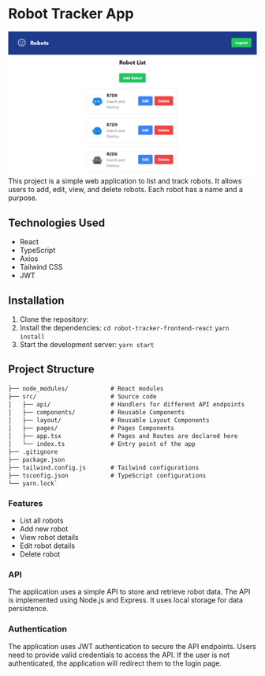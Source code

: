# Robot Tracker App

![Alt text](screenshot.png?raw=true "Title")
This project is a simple web application to list and track robots. It allows users to add, edit, view, and delete robots. Each robot has a name and a purpose.

## Technologies Used

- React
- TypeScript
- Axios
- Tailwind CSS
- JWT

## Installation

1.  Clone the repository:
2.  Install the dependencies:
    `cd robot-tracker-frontend-react`
    `yarn install`
3.  Start the development server:
    `yarn start`

## Project Structure

```
├── node_modules/            # React modules
├── src/                     # Source code
│   ├── api/                 # Handlers for different API endpoints
│   ├── components/          # Reusable Components
│   ├── layout/              # Reusable Layout Components
│   ├── pages/               # Pages Components
│   ├── app.tsx              # Pages and Routes are declared here
│   └── index.ts             # Entry point of the app
├── .gitignore
├── package.json
├── tailwind.config.js       # Tailwind configurations
├── tsconfig.json            # TypeScript configurations
└── yarn.lock`
```

### Features

- List all robots
- Add new robot
- View robot details
- Edit robot details
- Delete robot

### API

The application uses a simple API to store and retrieve robot data. The API is implemented using Node.js and Express. It uses local storage for data persistence.

### Authentication

The application uses JWT authentication to secure the API endpoints. Users need to provide valid credentials to access the API. If the user is not authenticated, the application will redirect them to the login page.
